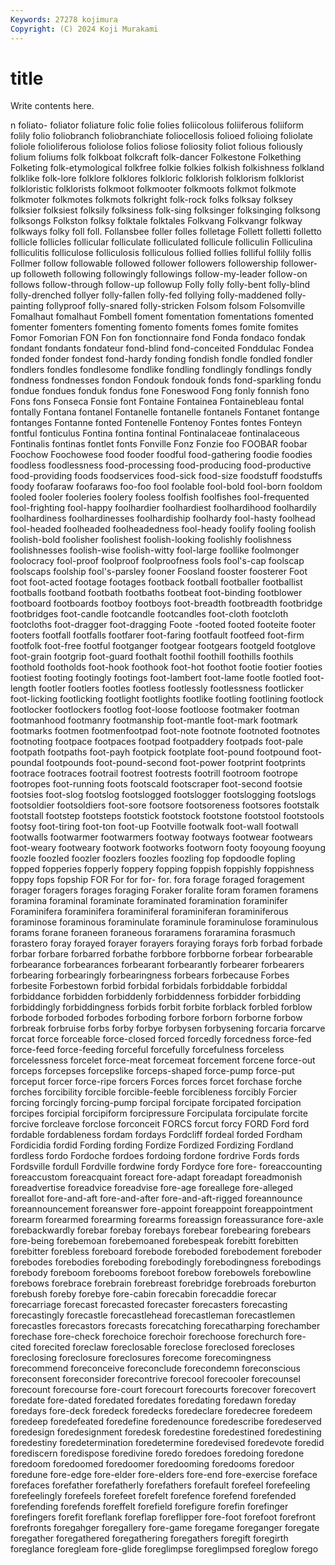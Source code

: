 ```yaml
---
Keywords: 27278 kojimura
Copyright: (C) 2024 Koji Murakami
---
```


# title

Write contents here.



n
foliato- foliator foliature folic folie folies foliicolous foliiferous foliiform folily
folio foliobranch foliobranchiate foliocellosis folioed folioing foliolate foliole folioliferous foliolose
folios foliose foliosity foliot folious foliously folium foliums folk folkboat
folkcraft folk-dancer Folkestone Folkething Folketing folk-etymological folkfree folkie folkies folkish
folkishness folkland folklike folk-lore folklore folklores folkloric folklorish folklorism folklorist
folkloristic folklorists folkmoot folkmooter folkmoots folkmot folkmote folkmoter folkmotes folkmots
folkright folk-rock folks folksay folksey folksier folksiest folksily folksiness folk-sing
folksinger folksinging folksong folksongs Folkston folksy folktale folktales Folkvang Folkvangr
folkway folkways folky foll foll. Follansbee foller folles folletage Follett
folletti folletto follicle follicles follicular folliculate folliculated follicule folliculin Folliculina
folliculitis folliculose folliculosis folliculous follied follies folliful follily follis Follmer
follow followable followed follower followers followership follower-up followeth following followingly
followings follow-my-leader follow-on follows follow-through follow-up followup Folly folly folly-bent
folly-blind folly-drenched follyer folly-fallen folly-fed follying folly-maddened folly-painting follyproof folly-snared
folly-stricken Folsom folsom Folsomville Fomalhaut fomalhaut Fombell foment fomentation fomentations
fomented fomenter fomenters fomenting fomento foments fomes fomite fomites Fomor
Fomorian FON Fon fon fonctionnaire fond Fonda fondaco fondak fondant
fondants fondateur fond-blind fond-conceited Fonddulac Fondea fonded fonder fondest fond-hardy
fonding fondish fondle fondled fondler fondlers fondles fondlesome fondlike fondling
fondlingly fondlings fondly fondness fondnesses fondon Fondouk fondouk fonds fond-sparkling
fondu fondue fondues fonduk fondus fone Foneswood Fong fonly fonnish
fono Fons fons Fonseca Fonsie font Fontaine Fontainea Fontainebleau fontal
fontally Fontana fontanel Fontanelle fontanelle fontanels Fontanet fontange fontanges Fontanne
fonted Fontenelle Fontenoy Fontes fontes Fonteyn fontful fonticulus Fontina fontina
fontinal Fontinalaceae fontinalaceous Fontinalis fontinas fontlet fonts Fonville Fonz Fonzie
foo FOOBAR foobar Foochow Foochowese food fooder foodful food-gathering foodie
foodies foodless foodlessness food-processing food-producing food-productive food-providing foods foodservices food-sick
food-size foodstuff foodstuffs foody foofaraw foofaraws foo-foo fool foolable fool-bold
fool-born fooldom fooled fooler fooleries foolery fooless foolfish foolfishes fool-frequented
fool-frighting fool-happy foolhardier foolhardiest foolhardihood foolhardily foolhardiness foolhardinesses foolhardiship foolhardy
fool-hasty foolhead fool-headed foolheaded foolheadedness fool-heady foolify fooling foolish foolish-bold
foolisher foolishest foolish-looking foolishly foolishness foolishnesses foolish-wise foolish-witty fool-large foollike
foolmonger foolocracy fool-proof foolproof foolproofness fools fool's-cap foolscap foolscaps foolship
fool's-parsley fooner Foosland fooster foosterer Foot foot foot-acted footage footages
footback football footballer footballist footballs footband footbath footbaths footbeat foot-binding
footblower footboard footboards footboy footboys foot-breadth footbreadth footbridge footbridges foot-candle
footcandle footcandles foot-cloth footcloth footcloths foot-dragger foot-dragging Foote -footed footed
footeite footer footers footfall footfalls footfarer foot-faring footfault footfeed foot-firm
footfolk foot-free footful footganger footgear footgears footgeld footglove foot-grain footgrip
foot-guard foothalt foothil foothill foothills foothils foothold footholds foot-hook foothook
foot-hot foothot footie footier footies footiest footing footingly footings foot-lambert
foot-lame footle footled foot-length footler footlers footles footless footlessly footlessness
footlicker foot-licking footlicking footlight footlights footlike footling footlining footlock footlocker
footlockers footlog foot-loose footloose footmaker footman footmanhood footmanry footmanship foot-mantle
foot-mark footmark footmarks footmen footmenfootpad foot-note footnote footnoted footnotes footnoting
footpace footpaces footpad footpaddery footpads foot-pale footpath footpaths foot-payh footpick
footplate foot-pound footpound foot-poundal footpounds foot-pound-second foot-power footprint footprints footrace
footraces footrail footrest footrests footrill footroom footrope footropes foot-running foots
footscald footscraper foot-second footsie footsies foot-slog footslog footslogged footslogger footslogging
footslogs footsoldier footsoldiers foot-sore footsore footsoreness footsores footstalk footstall footstep
footsteps footstick footstock footstone footstool footstools footsy foot-tiring foot-ton foot-up
Footville footwalk foot-wall footwall footwalls footwarmer footwarmers footway footways footwear
footwears foot-weary footweary footwork footworks footworn footy fooyoung fooyung foozle
foozled foozler foozlers foozles foozling fop fopdoodle fopling fopped fopperies
fopperly foppery fopping foppish foppishly foppishness foppy fops fopship FOR
For for for- for. fora forage foraged foragement forager foragers
forages foraging Foraker foralite foram foramen foramens foramina foraminal foraminate
foraminated foramination foraminifer Foraminifera foraminifera foraminiferal foraminiferan foraminiferous foraminose foraminous
foraminulate foraminule foraminulose foraminulous forams forane foraneen foraneous foraramens foraramina
forasmuch forastero foray forayed forayer forayers foraying forays forb forbad
forbade forbar forbare forbarred forbathe forbbore forbborne forbear forbearable forbearance
forbearances forbearant forbearantly forbearer forbearers forbearing forbearingly forbearingness forbears forbecause
Forbes forbesite Forbestown forbid forbidal forbidals forbiddable forbiddal forbiddance forbidden
forbiddenly forbiddenness forbidder forbidding forbiddingly forbiddingness forbids forbit forbite forblack
forbled forblow forbode forboded forbodes forboding forbore forborn forborne forbow
forbreak forbruise forbs forby forbye forbysen forbysening forcaria forcarve forcat
force forceable force-closed forced forcedly forcedness force-fed force-feed force-feeding forceful
forcefully forcefulness forceless forcelessness forcelet force-meat forcemeat forcement forcene force-out
forceps forcepses forcepslike forceps-shaped force-pump force-put forceput forcer force-ripe forcers
Forces forces forcet forchase forche forches forcibility forcible forcible-feeble forcibleness
forcibly Forcier forcing forcingly forcing-pump forcipal forcipate forcipated forcipation forcipes
forcipial forcipiform forcipressure Forcipulata forcipulate forcite forcive forcleave forclose forconceit
FORCS forcut forcy FORD Ford ford fordable fordableness fordam fordays
Fordcliff fordeal forded Fordham Fordicidia fordid Fording fording Fordize Fordized
Fordizing Fordland fordless fordo Fordoche fordoes fordoing fordone fordrive Fords
fords Fordsville fordull Fordville fordwine fordy Fordyce fore fore- foreaccounting
foreaccustom foreacquaint foreact fore-adapt foreadapt foreadmonish foreadvertise foreadvice foreadvise fore-age
foreallege fore-alleged foreallot fore-and-aft fore-and-after fore-and-aft-rigged foreannounce foreannouncement foreanswer fore-appoint
foreappoint foreappointment forearm forearmed forearming forearms foreassign foreassurance fore-axle forebackwardly
forebar forebay forebays forebear forebearing forebears fore-being forebemoan forebemoaned forebespeak
forebitt forebitten forebitter forebless foreboard forebode foreboded forebodement foreboder forebodes
forebodies foreboding forebodingly forebodingness forebodings forebody foreboom forebooms foreboot forebow
forebowels forebowline forebows forebrace forebrain forebreast forebridge forebroads foreburton forebush
foreby forebye fore-cabin forecabin forecaddie forecar forecarriage forecast forecasted forecaster
forecasters forecasting forecastingly forecastle forecastlehead forecastleman forecastlemen forecastles forecastors forecasts
forecatching forecatharping forechamber forechase fore-check forechoice forechoir forechoose forechurch fore-cited
forecited foreclaw foreclosable foreclose foreclosed forecloses foreclosing foreclosure foreclosures forecome
forecomingness forecommend foreconceive foreconclude forecondemn foreconscious foreconsent foreconsider forecontrive forecool
forecooler forecounsel forecount forecourse fore-court forecourt forecourts forecover forecovert foredate
fore-dated foredated foredates foredating foredawn foreday foredays fore-deck foredeck foredecks
foredeclare foredecree foredeem foredeep foredefeated foredefine foredenounce foredescribe foredeserved foredesign
foredesignment foredesk foredestine foredestined foredestining foredestiny foredetermination foredetermine foredevised foredevote
foredid forediscern foredispose foredivine foredo foredoes foredoing foredone foredoom foredoomed
foredoomer foredooming foredooms foredoor foredune fore-edge fore-elder fore-elders fore-end fore-exercise
foreface forefaces forefather forefatherly forefathers forefault forefeel forefeeling forefeelingly forefeels
forefeet forefelt forefence forefend forefended forefending forefends foreffelt forefield forefigure
forefin forefinger forefingers forefit foreflank foreflap foreflipper fore-foot forefoot forefront
forefronts foregahger foregallery fore-game foregame foreganger foregate foregather foregathered foregathering
foregathers foregift foregirth foreglance foregleam fore-glide foreglimpse foreglimpsed foreglow forego
